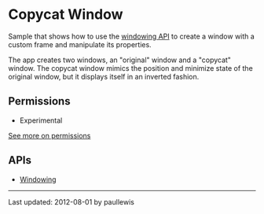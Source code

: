 # Copycat Window

Sample that shows how to use the [windowing API](http://developer.chrome.com/trunk/apps/app.window.html) to create a window with a custom frame and manipulate its properties.

The app creates two windows, an "original" window and a "copycat" window. The copycat window mimics the position and minimize state of the original window, but it displays itself in an inverted fashion.

## Permissions

* Experimental

[See more on permissions](http://developer.chrome.com/trunk/apps/manifest.html#permissions)

## APIs

* [Windowing](http://developer.chrome.com/trunk/apps/app.window.html)

---
Last updated: 2012-08-01 by paullewis
